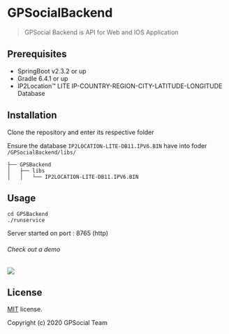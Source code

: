 
# GPSocialBackend
> GPSocial Backend is API for Web and IOS Application
## Prerequisites

* SpringBoot v2.3.2 or up
* Gradle 6.4.1 or up
* IP2Location™ LITE IP-COUNTRY-REGION-CITY-LATITUDE-LONGITUDE Database

## Installation

Clone the repository and enter its respective folder

Ensure the database `IP2LOCATION-LITE-DB11.IPV6.BIN` have into foder `/GPSocialBackend/libs/`
```
├── GPSBackend
│   ├── libs
│   │   └── IP2LOCATION-LITE-DB11.IPV6.BIN
```

## Usage

```
cd GPSBackend
./runservice
```

Server started on port : 8765 (http)

###### Check out a demo

<a href="https://asciinema.org/a/361649" target="_blank"><img src="https://asciinema.org/a/361649.svg" /></a>


## License

[MIT](https://github.com/hcnhatnam/GPSocial/blob/master/LICENSE) license.

Copyright (c) 2020 GPSocial Team
